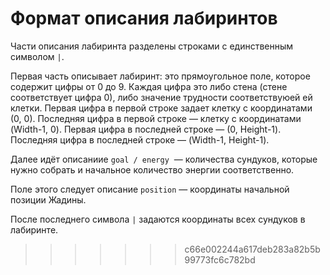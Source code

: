 # Формат описания лабиринтов

Части описания лабиринта разделены строками с единственным символом `|`.

Первая часть описывает лабиринт: это прямоугольное поле, которое содержит цифры от 0 до 9. 
Каждая цифра это либо стена (стене соответствует цифра 0), либо значение трудности соответствуюей ей клетки.
Первая цифра в первой строке задает клетку с координатами (0, 0). Последняя цифра в первой строке — клетку с координатами (Width-1, 0).
Первая цифра в последней строке — (0, Height-1). Последняя цифра в последней строке — (Width-1, Height-1).

Далее идёт описаниие `goal / energy`  — количества сундуков, которые нужно собрать и начальное количество энергии соответственно.

Поле этого следует описание `position` — координаты начальной позиции Жадины.

После последнего символа `|` задаются координаты всех сундуков в лабиринте.
>>>>>>> c66e002244a617deb283a82b5b99773fc6c782bd
